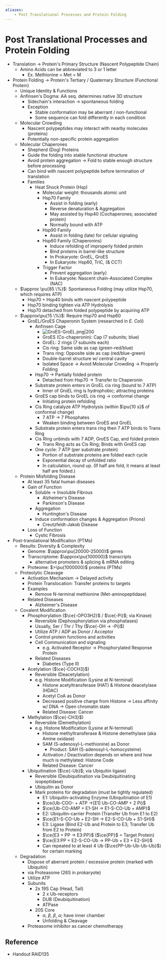 ```yaml
---
aliases:
    - Post Translational Processes and Protein Folding
---
```


# Post Translational Processes and Protein Folding

- Translation → Protein's Primary Structure (Nascent Polypeptide Chain)
    - Amino Acids can be abbreviated to 3 or 1 letter
        - Ex. Methionine = Met = M
- Protein Folding → Protein's Tertiary / Quaternary Structure (Functional Protein)
    - Unique Identity & Functions
    - Anfinsen's Dogma: AA seq. determines native 3D structure
        - Sidechain's interaction → spontaneous folding
        - Exception
            - Stable conformation may be aberrant / non-functional
            - Some sequence can fold differently in each condition
    - Molecular Crowding
        - Nascent polypeptides may interact with nearby molecules (proteins)
        - Potentially non-specific protein aggregation
    - Molecular Chaperones
        - Shepherd (Dog) Proteins
        - Guide the folding into stable functional structure
        - Avoid protein aggregation → Fold to stable enough structure before processing
        - Can bind with nascent polypeptide before termination of translation
        - Families
            - Heat Shock Protein (Hsp)
                - Molecular weight: thousands atomic unit
                - Hsp70 Family
	                - Assist in folding (early)
	                - Reverse denaturation & Aggregation
	                - May assisted by Hsp40 (Cochaperones; associated protein)
	                - Normally bound with ATP
                - Hsp90 Family
	                - Assist in folding (late) for cellular signaling
                - Hsp60 Family (Chaperonins)
	                - Induce refolding of improperly folded protein
	                - Bind proteins in barrel-like structure
	                - In Prokaryote: GroEL, GroES
	                - In Eukaryote: Hsp60, TriC, (& CCT)
				- Trigger Factor
	                - Prevent aggregation (early)
	                - In Eukaryote: Nascent chain-Associated Complex (NAC)
    - $\approx \pu{85 \%}$: Spontaneous Folding (may utilize Hsp70, which requires ATP)
        - Hsp70 + Hsp40 binds with nascent polypeptide
        - Hsp70 binding tighten via ATP Hydrolysis
        - Hsp70 detached from folded polypeptide by acquiring ATP
    - $\approx\pu{15 \%}$: Require Hsp70 and Hsp60
        - GroEL/GroES Chaperonin System (researched in *E. Coli*)
            - Anfinsen Cage
                - ![GroES-GroEL.png|200](https://upload.wikimedia.org/wikipedia/commons/9/9e/GroES-GroEL.png)
                - GroES (Co-chaperonin): Cap (7 subunits; blue)
                - GroEL: 2 rings (7 subunits each)
                - Cis ring: Same side as cap (green-red/blue)
                - Trans ring: Opposite side as cap (red/blue-green)
                - Double-barrel structure w/ central cavity
                - Isolated Space → Avoid Molecular Crowding → Properly Folding
            - Hsp70 → Partially folded protein
                - Detached from Hsp70 → Transfer to Chaperonin
            - Substrate protein enters in GroEL cis ring (bound to 7 ATP)
                - Inner of GroEL ring is hydrophobic; attracting proteins
            - GroES cap binds to GroEL cis ring → conformal change
                - Initiating protein refolding
            - Cis Ring catalyze ATP Hydrolysis (within $\pu{10 s}$ of conformal change)
                - 7 ATP → 7 Phosphates
                - Weaken binding between GroES and GroEL
            - Substrate protein enters trans ring then 7 ATP binds to Trans Ring
            - Cis Ring unbinds with 7 ADP, GroES Cap, and folded protein
                - Trans Ring acts as Cis Ring; Binds with GroES cap
            - One cycle: 7 ATP (per substrate protein)
                - Portion of substrate proteins are folded each cycle
                - Exponential decay of unfolded ratio
                - In calculation, round up. (If half are fold, it means at least half are folded.)
    - Protein Misfolding Disease
        - At least 35 fatal human diseases
        - Gain of Function
            - Soluble → Insoluble Fibrous
                - Alzheimer's Disease
                - Parkinson's Disease
            - Aggregation
                - Huntington's Disease
            - Induce conformation changes & Aggregation (Prions)
                - Creutzfeldt-Jakob Disease
        - Loss of Function
            - Cystic Fibrosis
- Post-translational Modification (PTMs)
    - Results: Diversity & Complexity
        - Genome: $\approx\pu{20000-25000}$ genes
        - Transcriptome: $\approx\pu{100000}$ transcripts
            - alternative promoters & splicing & mRNA editing
        - Proteome: $>\pu{1000000}$ proteins (PTMs)
    - Proteolytic Cleavage
        - Activation Mechanism → Delayed activity
        - Protein Translocation: Transfer proteins to targets
        - Examples
            - Remove N-terminal methionine (Met-aminopeptidase)
        - Related Diseases
            - Alzheimer's Disease
    - Covalent Modification
        - Phosphorylation ($\ce{-OPO3H2}$ / $\ce{-Pi}$; via Kinase)
            - Reversible (Dephosphorylation via phosphatases)
            - Usually, Ser / Thr / Thy ($\ce{-OH -> -Pi}$)
            - Utilize ATP / ADP as Donor / Acceptor
            - Control protein functions and activities
            - Cell Communication and signaling
                - e.g. Activated Receptor → Phosphorylated Response Protein
            - Related Diseases
                - Diabetes (Type II)
        - Acetylation ($\ce{-COCH3}$)
            - Reversible (Deacetylation)
            - e.g. Histone Modification (Lysine at N-terminal)
                - Histone acetyltransferase (HAT) & Histone deacetylase (HDAC)
                - Acetyl CoA as Donor
                - Decreased positive charge from Histone → Less affinity w/ DNA → Open chromatin state
                - Related Disease: Cancer
        - Methylation ($\ce{-CH3}$)
            - Reversible (Demethylation)
            - e.g. Histone Modification (Lysine at N-terminal)
                - Histone methyltransferase & Histone demethylase (aka Amine oxidase)
                - SAM (S-adenosyl-L-methionine) as Donor
                    - Product: SAH (S-adenosyl-L-homocysteine)
                - Activation / Deactivation depends on where and how much is methylated: Histone Code
                - Related Disease: Cancer
        - Ubiquitination ($\ce{-Ub}$; via Ubiquitin ligase)
            - Reversible (Deubiquitination via Deubiquitinating isopeptidase)
            - Ubiquitin as Donor
            - Mark proteins for degradation (must be tightly regulated)
                - E1: Ubiquitin-activating Enzyme (Ubiquitination of E1)
                - $\ce{Ub-COO- + ATP ->[E1] Ub-CO-AMP + 2 Pi}$
                - $\ce{Ub-CO-AMP + E1-SH -> E1-S-CO-Ub + AMP}$
                - E2: Ubiquitin-carrier Protein (Transfer Ub from E1 to E2)
                - $\ce{E1-S-CO-Ub + E2-SH -> E2-S-CO-Ub + S1-SH}$
                - E3: Ligase (Bind E2-Ub and Protein to E3; Transfer Ub from E2 to Protein)
                - $\ce{E3 + PP -> E3:PP}$ ($\ce{PP}$ = Target Protein)
                - $\ce{E3:PP + E2-S-CO-Ub -> PP-Ub + E3 + E2-SH}$
                - Can repeated to at least 4 Ub ($\ce{PP-Ub-Ub-Ub-Ub}$) for certain marking
    - Degradation
        - Dispose of aberrant protein / excessive protein (marked with Ubiquitin)
        - via Proteasome (26S in prokaryote)
        - Utilize ATP
        - Subunits
            - 2x 19S Cap (Head, Tail)
                - 2 x Ub-receptors
                - DUB (Deubiquitination)
                - ATPase
            - 20S Core
                - $\alpha$, $\beta$, $\beta$, $\alpha$; have inner chamber
                - Unfolding & Cleavage
        - Proteasome inhibitor as cancer chemotherapy

## Reference

- Handout RAID135
